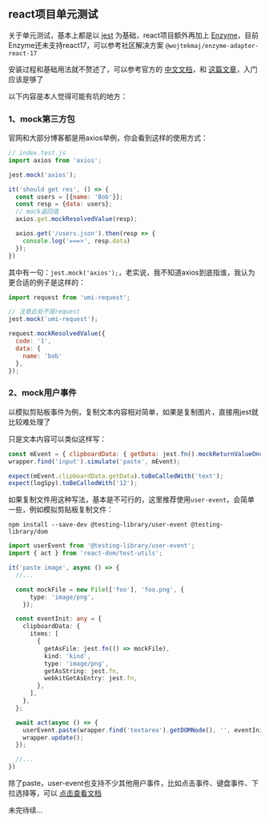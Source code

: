 ## react项目单元测试

关于单元测试，基本上都是以 [jest](https://jestjs.io/zh-Hans/docs/getting-started) 为基础，react项目额外再加上 [Enzyme](https://enzymejs.github.io/enzyme/)，目前Enzyme还未支持react17，可以参考社区解决方案 `@wojtekmaj/enzyme-adapter-react-17`

安装过程和基础用法就不赘述了，可以参考官方的 [中文文档](https://jestjs.io/zh-Hans/docs/getting-started)，和 [这篇文章](https://juejin.cn/post/6844904196244766728#heading-0)，入门应该是够了

以下内容是本人觉得可能有坑的地方：

### 1、mock第三方包

官网和大部分博客都是用axios举例，你会看到这样的使用方式：

```js
// index.test.js
import axios from 'axios';

jest.mock('axios');

it('should get res', () => {
  const users = [{name: 'Bob'}];
  const resp = {data: users};
  // mock返回值
  axios.get.mockResolvedValue(resp);

  axios.get('/users.json').then(resp => {
    console.log('===>', resp.data)
  });
})

```

其中有一句：`jest.mock('axios');`，老实说，我不知道axios到底指谁，我认为更合适的例子是这样的：

```js
import request from 'umi-request';

// 注意此处不是request
jest.mock('umi-request');

request.mockResolvedValue({
  code: '1',
  data: {
    name: 'bob'
  },
});
```

### 2、mock用户事件

以模拟剪贴板事件为例，复制文本内容相对简单，如果是复制图片，直接用jest就比较难处理了

只是文本内容可以类似这样写：
```js
const mEvent = { clipboardData: { getData: jest.fn().mockReturnValueOnce('12') } };
wrapper.find('input').simulate('paste', mEvent);

expect(mEvent.clipboardData.getData).toBeCalledWith('text');
expect(logSpy).toBeCalledWith('12');
```

如果复制文件用这种写法，基本是不可行的，这里推荐使用`user-event`，会简单一些，例如模拟剪贴板复制文件：

```shell
npm install --save-dev @testing-library/user-event @testing-library/dom
```

```ts
import userEvent from '@testing-library/user-event';
import { act } from 'react-dom/test-utils';

it('paste image', async () => {
  //...

  const mockFile = new File(['foo'], 'foo.png', {
      type: 'image/png',
    });

  const eventInit: any = {
    clipboardData: {
      items: [
        {
          getAsFile: jest.fn(() => mockFile),
          kind: 'kind',
          type: 'image/png',
          getAsString: jest.fn,
          webkitGetAsEntry: jest.fn,
        },
      ],
    },
  };

  await act(async () => {
    userEvent.paste(wrapper.find('textarea').getDOMNode(), '', eventInit);
    wrapper.update();
  });

  //...
})
```
除了paste，user-event也支持不少其他用户事件，比如点击事件、键盘事件、下拉选择等，可以 [点击查看文档](https://testing-library.com/docs/ecosystem-user-event#pasteelement-text-eventinit-options)



未完待续...